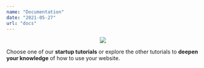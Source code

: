 ```yaml
---
name: "Documentation"
date: "2021-05-27"
url: "docs"
---
```

<center><img src="/logo.png" /></center>

<p-center>Choose one of our **startup tutorials** or explore the other tutorials to **deepen your knowledge** of how to use your website.</p-center>

